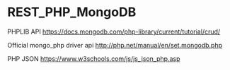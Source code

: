 # REST_PHP_MongoDB

PHPLIB API
https://docs.mongodb.com/php-library/current/tutorial/crud/

Official mongo_php driver api
http://php.net/manual/en/set.mongodb.php

PHP JSON
https://www.w3schools.com/js/js_json_php.asp
